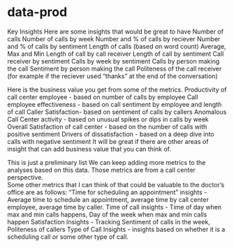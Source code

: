 # data-prod
Key Insights
Here are some insights that would be great to have
Number of calls 
Number of calls by week
Number and % of calls by reciever
Number and % of calls by sentiment
Length of calls (based on word count) Average, Max and Min
Length of call by call receiver
Length of call by sentiment
Call receiver by sentiment
Calls by week by sentiment
Calls by person making the call
Sentiment by person making the call
Politeness of the call receiver (for example if the reciever used “thanks” at the end of the conversation)


Here is the business value you get from some of the metrics.
Productivity of call center employee - based on number of calls by employee
Call employee effectiveness - based on call sentiment by employee and length of call
Caller Satisfaction- based on sentiment of calls by callers
Anomalous Call Center activity - based on unusual spikes or dips in calls by week
Overall Satisfaction of call center - based on the number of calls with positive sentiment
Drivers of dissatisfaction - based on a deep dive into calls with negative sentiment 
It will be great if there are other areas of insight that can add business value that you can think of.

This is just a preliminary list
We can keep adding more metrics to the analyses based on this data.  Those metrics are from a call center perspective.  
Some other metrics that I can think of that could be valuable to the doctor’s office are as follows:
“Time for scheduling an appointment” insights  - Average time to schedule an appointment, average time by call center employee, average time by caller.
Time of call insights - Time of day when max and min calls happens, Day of the week when max and min calls happen 
Satisfaction Insights - Tracking Sentiment of calls in the week, Politeness of callers
Type of Call Insights - insights based on whether it is a scheduling call or some other type of call.